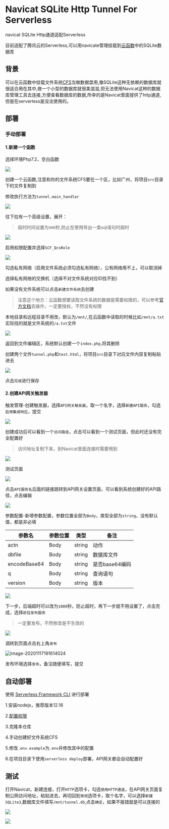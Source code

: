 # Navicat SQLite Http Tunnel For Serverless

navicat SQLite Http通道适配Serverless



目前适配了腾讯云的Serverless,可以用navicate管理挂载到[云函数](https://cloud.tencent.com/product/scf)中的SQLite数据库



## 背景

可以在云函数中挂载文件系统[CFS](https://cloud.tencent.com/product/cfs)当做数据盘用,像SQLite这种无依赖的数据库就很适合用在其中,做一个小型的数据库就很美滋滋,但无法使用Navicat这种的数据库管理工具去连接,方便查看数据库的数据,所幸的是Navicat里面提供了http通道,但是在serverless是没法使用的。



## 部署

### 手动部署

#### 1.新建一个函数

选择环境Php7.2，空白函数

![](https://cdn.jsdelivr.net/gh/cooldev-cn/cdn@latest/20201117183712.png)

创建一个云函数,注意和你的文件系统CFS要在一个区，比如广州，将项目`src`目录下的文件复制到

修改执行方法为`tunnel.main_handler`

![](https://cdn.jsdelivr.net/gh/cooldev-cn/cdn@latest/20201117183923.png)

往下拉有一个高级设置，展开：

>  超时时间设置为`900`秒,防止在使用导出一类sql语句时超时

![](https://cdn.jsdelivr.net/gh/cooldev-cn/cdn@latest/20201117184211.png)

启用权限配置并选择`SCF_QcsRole`

![](https://cdn.jsdelivr.net/gh/cooldev-cn/cdn@latest/20201117184342.png)

勾选私有网络（启用文件系统必须勾选私有网络），公有网络用不上，可以取消掉

选择私有网络的交换机（选择不对文件系统对应ID找不到）

如果没有文件系统可以点击`新建文件系统`去创建

> 注意这个地方：云函数想要读取文件系统的数据是需要权限的，可以参考[官方文档](https://cloud.tencent.com/document/product/583/46199)去操作，一定要授权，不然没有权限

本地目录和远程目录不用改，默认为`/mnt/`,在云函数中读取的时候比如`/mnt/a.txt`实际找的就是文件系统的`/a.txt`文件

![](https://cdn.jsdelivr.net/gh/cooldev-cn/cdn@latest/20201117184624.png)

返回到文件编辑区，系统默认创建一个`index.php`,将其删除

创建两个文件`tunnel.php`和`test.html`，将项目`src`目录下对应文件内容复制粘贴进去

![](https://cdn.jsdelivr.net/gh/cooldev-cn/cdn@latest/20201117185840.png)

点击`完成`进行保存

#### 2.创建API网关触发器

触发管理-创建触发器，选择`API网关触发器`，取一个名字，选择`新建API服务`，勾选`启用集成响应`，提交

![](https://cdn.jsdelivr.net/gh/cooldev-cn/cdn@latest/20201117190026.png)

创建成功后可以看到一个`访问路径`，点击可以看到一个测试页面，但此时还没有完全配置好

> 访问地址复制下来，到Navicat里面连接时需要用到

![](https://cdn.jsdelivr.net/gh/cooldev-cn/cdn@latest/20201117190528.png)

测试页面

![](https://cdn.jsdelivr.net/gh/cooldev-cn/cdn@latest/20201117190445.png)

点击`API服务名`后面的链接跳转到API网关设置页面，可以看到系统创建好的API路径，点击编辑

![](https://cdn.jsdelivr.net/gh/cooldev-cn/cdn@latest/20201117190640.png)

参数配置-新增参数配置，参数位置全部为`Body`，类型全部为`string`，没有默认值，都是非必填

| 参数名       | 参数位置 | 类型   | 备注           |
| ------------ | -------- | ------ | -------------- |
| actn         | Body     | string | 动作           |
| dbfile       | Body     | string | 数据库文件     |
| encodeBase64 | Body     | string | 是否base64编码 |
| q            | Body     | string | 查询语句       |
| version      | Body     | string | 版本           |

![](https://cdn.jsdelivr.net/gh/cooldev-cn/cdn@latest/20201117191115.png)

下一步，后端超时可以改为`1800`秒，防止超时，再下一步就不用设置了，点击完成，选择`前往发布服务`

> 一定要发布，不然修改是不生效的

![](https://cdn.jsdelivr.net/gh/cooldev-cn/cdn@latest/20201117191248.png)

调转到页面点击右上角`发布`

![image-20201117191614024](C:\Users\Administrator\AppData\Roaming\Typora\typora-user-images\image-20201117191614024.png)

发布环境选择`发布`，备注随便填写，提交

## 自动部署

使用 [Serverless Framework CLI](https://cloud.tencent.com/document/product/583/44750) 进行部署

1.安装nodejs，推荐版本12.16

2.[配置权限](https://cloud.tencent.com/document/product/583/44786)

3.克隆本仓库

4.手动创建好文件系统CFS

5.修改`.env.example`为`.env`并修改其中的配置

6.在项目目录下使用`serverless deploy`部署，API网关都会自动配置好

## 测试

打开Navicat，新建连接，打开`HTTP`选项卡，勾选`使用HTTP通道`，在API网关页面复制公网访问地址，粘贴进去，再切回到`常规`选项卡，取个名字，可以选择`新建SQLite3`,数据库文件填写`/mnt/tunnel.db`,点击`确定`，如果不报错就是可以连接的

![](https://cdn.jsdelivr.net/gh/cooldev-cn/cdn@latest/20201117192823.png)

![](https://cdn.jsdelivr.net/gh/cooldev-cn/cdn@latest/20201117192259.png)

